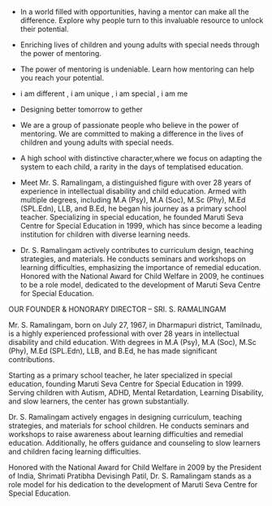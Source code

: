 - In a world filled with opportunities, having a mentor can make all the difference. Explore why people turn to this invaluable resource to unlock their potential.
- Enriching lives of children and young adults with special needs through the power of mentoring.
- The power of mentoring is undeniable. Learn how mentoring can help you reach your potential.
- i am different , i am unique , i am special , i am me
- Designing better tomorrow to gether
- We are a group of passionate people who believe in the power of mentoring. We are committed to making a difference in the lives of children and young adults with special needs.
- A high school with distinctive character,where we focus on adapting the system to each child, a rarity in the days of templatised education.
- Meet Mr. S. Ramalingam, a distinguished figure with over 28 years of experience in intellectual disability and child education. Armed with multiple degrees, including M.A (Psy), M.A (Soc), M.Sc (Phy), M.Ed (SPL.Edn), LLB, and B.Ed, he began his journey as a primary school teacher. Specializing in special education, he founded Maruti Seva Centre for Special Education in 1999, which has since become a leading institution for children with diverse learning needs.

- Dr. S. Ramalingam actively contributes to curriculum design, teaching strategies, and materials. He conducts seminars and workshops on learning difficulties, emphasizing the importance of remedial education. Honored with the National Award for Child Welfare in 2009, he continues to be a role model, dedicated to the development of Maruti Seva Centre for Special Education.

OUR FOUNDER & HONORARY DIRECTOR – SRI. S. RAMALINGAM

Mr. S. Ramalingam, born on July 27, 1967, in Dharmapuri district, Tamilnadu, is a highly experienced professional with over 28 years in intellectual disability and child education. With degrees in M.A (Psy), M.A (Soc), M.Sc (Phy), M.Ed (SPL.Edn), LLB, and B.Ed, he has made significant contributions.

Starting as a primary school teacher, he later specialized in special education, founding Maruti Seva Centre for Special Education in 1999. Serving children with Autism, ADHD, Mental Retardation, Learning Disability, and slow learners, the center has grown substantially.

Dr. S. Ramalingam actively engages in designing curriculum, teaching strategies, and materials for school children. He conducts seminars and workshops to raise awareness about learning difficulties and remedial education. Additionally, he offers guidance and counseling to slow learners and children facing learning difficulties.

Honored with the National Award for Child Welfare in 2009 by the President of India, Shrimati Pratibha Devisingh Patil, Dr. S. Ramalingam stands as a role model for his dedication to the development of Maruti Seva Centre for Special Education.
